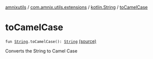 [amnixutils](../../index.md) / [com.amnix.utils.extensions](../index.md) / [kotlin.String](index.md) / [toCamelCase](./to-camel-case.md)

# toCamelCase

`fun `[`String`](https://kotlinlang.org/api/latest/jvm/stdlib/kotlin/-string/index.html)`.toCamelCase(): `[`String`](https://kotlinlang.org/api/latest/jvm/stdlib/kotlin/-string/index.html) [(source)](https://github.com/AmniX/amnixUtils/tree/master/amnixutils/src/main/java/com/amnix/utils/extensions/StringsExtension.kt#L82)

Converts the String to Camel Case


